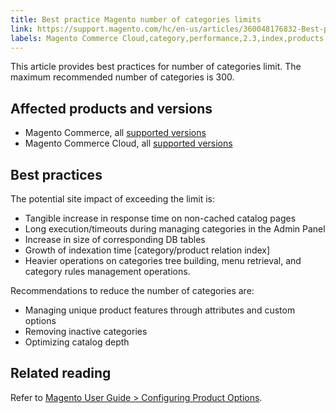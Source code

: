 ```yaml
---
title: Best practice Magento number of categories limits
link: https://support.magento.com/hc/en-us/articles/360048176832-Best-practice-Magento-number-of-categories-limits
labels: Magento Commerce Cloud,category,performance,2.3,index,products,best practices,2.3.x,2.4,2.4.x
---
```


This article provides best practices for number of categories limit. The maximum recommended number of categories is 300.

 Affected products and versions
------------------------------

 
 * Magento Commerce, all [supported versions](https://magento.com/sites/default/files/magento-software-lifecycle-policy.pdf) 
 * Magento Commerce Cloud, all [supported versions](https://magento.com/sites/default/files/magento-software-lifecycle-policy.pdf) 
 
 Best practices
--------------

 The potential site impact of exceeding the limit is:

 
 * Tangible increase in response time on non-cached catalog pages
 * Long execution/timeouts during managing categories in the Admin Panel
 * Increase in size of corresponding DB tables
 * Growth of indexation time [category/product relation index]
 * Heavier operations on categories tree building, menu retrieval, and category rules management operations.
 
 Recommendations to reduce the number of categories are:

 
 * Managing unique product features through attributes and custom options
 * Removing inactive categories
 * Optimizing catalog depth
 
 Related reading
---------------

 Refer to [Magento User Guide > Configuring Product Options](https://docs.magento.com/user-guide/catalog/inventory-product-stock-options.html).

